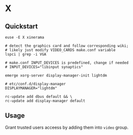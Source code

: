 # X

## Quickstart

```
euse -E X xinerama
```

```
# detect the graphics card and follow corresponding wiki;
# likely just modify VIDEO_CARDS make.conf variable
lspci | grep -i VGA
```

```
# make.conf INPUT_DEVICES is predefined, change if needed
# INPUT_DEVICES="libinput synaptics"
```

```
emerge xorg-server display-manager-init lightdm
```

```
# etc/conf.d/display-manager
DISPLAYMANAGER="lightdm"
```

```
rc-update add dbus default && \
rc-update add display-manager default
```

## Usage

Grant trusted users acceess by adding them into `video` group.
